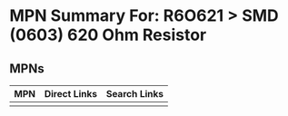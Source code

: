 



# MPN Summary For: R6O621 > SMD (0603) 620 Ohm Resistor

## MPNs
  

|MPN|Direct Links|Search Links|
| :--- | :--- | :--- |
||||
